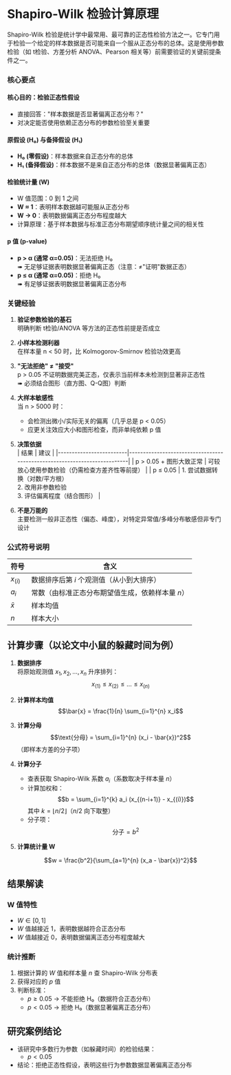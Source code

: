 # Shapiro-Wilk 检验计算原理
Shapiro-Wilk 检验是统计学中最常用、最可靠的正态性检验方法之一。它专门用于检验一个给定的样本数据是否可能来自一个服从正态分布的总体。这是使用参数检验（如 t检验、方差分析 ANOVA、Pearson 相关等）前需要验证的关键前提条件之一。

### 核心要点

#### 核心目的：检验正态性假设
- 直接回答："样本数据是否显著偏离正态分布？"
- 对决定能否使用依赖正态分布的参数检验至关重要

#### 原假设 (H₀) 与备择假设 (H₁)
- **H₀ (零假设)**：样本数据来自正态分布的总体  
- **H₁ (备择假设)**：样本数据不是来自正态分布的总体（数据显著偏离正态）

#### 检验统计量 (W)
- W 值范围：0 到 1 之间  
- **W ≈ 1**：表明样本数据越可能服从正态分布  
- **W → 0**：表明数据偏离正态分布程度越大  
- 计算原理：基于样本数据与标准正态分布期望顺序统计量之间的相关性

#### p 值 (p-value)
- **p > α (通常 α=0.05)**：无法拒绝 H₀  
   ➠ 无足够证据表明数据显著偏离正态（注意：≠"证明"数据正态）  
- **p ≤ α (通常 α=0.05)**：拒绝 H₀  
  ➠ 有足够证据表明数据显著偏离正态分布

### 关键经验
1. **验证参数检验的基石**  
   明确判断 t检验/ANOVA 等方法的正态性前提是否成立  
   
2. **小样本检测利器**  
   在样本量 n < 50 时，比 Kolmogorov-Smirnov 检验功效更高  
   
3. **"无法拒绝" ≠ "接受"**  
   p > 0.05 不证明数据完美正态，仅表示当前样本未检测到显著非正态性  
   ➠ 必须结合图形（直方图、Q-Q图）判断  
   
4. **大样本敏感性**  
   当 n > 5000 时：  
   - 会检测出微小/实际无关的偏离（几乎总是 p < 0.05）  
   - 应更关注效应大小和图形检查，而非单纯依赖 p 值  
   
5. **决策依据**  
   | 结果                    | 建议                                                                     |
   |-------------------------|--------------------------------------------------------------------------|
   | p > 0.05 + 图形大致正常 | 可较放心使用参数检验（仍需检查方差齐性等前提）                             |
   | p ≤ 0.05                | 1. 尝试数据转换（对数/平方根）<br>2. 改用非参数检验<br>3. 评估偏离程度（结合图形） |

6. **不是万能的**  
   主要检测一般非正态性（偏态、峰度），对特定异常值/多峰分布敏感但非专门设计







### 公式符号说明
| 符号 | 含义 |
|------|------|
| $x_{(i)}$ | 数据排序后第 $i$ 个观测值（从小到大排序） |
| $a_i$ | 常数（由标准正态分布期望值生成，依赖样本量 $n$） |
| $\bar{x}$ | 样本均值 |
| $n$ | 样本大小 |

## 计算步骤（以论文中小鼠的躲藏时间为例）

1. **数据排序**  
   将原始观测值 $x_1, x_2, \dots, x_n$ 升序排列：
   $$x_{(1)} \leq x_{(2)} \leq \dots \leq x_{(n)}$$

2. **计算样本均值**
   $$\bar{x} = \frac{1}{n} \sum_{i=1}^{n} x_i$$

3. **计算分母**
   $$\text{分母} = \sum_{i=1}^{n} (x_i - \bar{x})^2$$
   （即样本方差的分子项）

4. **计算分子**
   - 查表获取 Shapiro-Wilk 系数 $a_i$（系数取决于样本量 $n$）
   - 计算加权和：
     $$b = \sum_{i=1}^{k} a_i (x_{(n-i+1)} - x_{(i)})$$
     其中 $k = \lfloor n/2 \rfloor$（$n/2$ 向下取整）
   - 分子项：
     $$\text{分子} = b^2$$

5. **计算统计量 W**
  
   $$w = \frac{b^2}{\sum_{a=1}^{n} (x_a - \bar{x})^2}$$

## 结果解读

### W 值特性
- $W \in [0, 1]$
- $W$ 值越接近 1，表明数据越符合正态分布
- $W$ 值越接近 0，表明数据偏离正态分布程度越大

### 统计推断
1. 根据计算的 $W$ 值和样本量 $n$ 查 Shapiro-Wilk 分布表
2. 获得对应的 $p$ 值
3. 判断标准：
   - $p \geq 0.05$ → 不能拒绝 H₀（数据符合正态分布）
   - $p < 0.05$ → 拒绝 H₀（数据显著偏离正态分布）

## 研究案例结论
- 该研究中多数行为参数（如躲藏时间）的检验结果：
  - $p < 0.05$
- 结论：拒绝正态性假设，表明这些行为参数数据显著偏离正态分布
